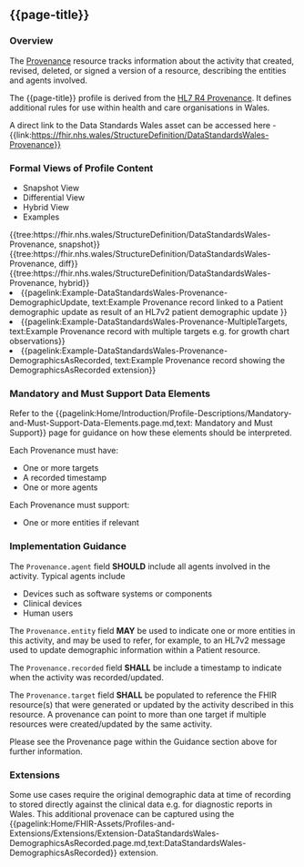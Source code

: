 <div class="warning"><span class="ExperiWarn"></span></div>

## {{page-title}}

### Overview
The [Provenance](https://www.hl7.org/fhir/r4/provenance.html) resource tracks information about the activity that created, revised, deleted, or signed a version of a resource, describing the entities and agents involved.

The {{page-title}} profile is derived from the [HL7 R4 Provenance](http://hl7.org/fhir/Provenance.html). It defines additional rules for use within health and care organisations in Wales.

A direct link to the Data Standards Wales asset can be accessed here - {{link:https://fhir.nhs.wales/StructureDefinition/DataStandardsWales-Provenance}}


### Formal Views of Profile Content
<div class="tab-wrap">
  <ul class="tab-head">
    <li class="tablink tab-active" onclick="openCity(this,'tabsnap')" data-target="tabsnap">
      Snapshot View
    </li>
    <li class="tablink" onclick="openCity(this,'tabdiff')" data-target="tabdiff">
      Differential View
    </li>
    <li class="tablink" onclick="openCity(this,'tabhybrid')" data-target="tabhybrid">
      Hybrid View
    </li>
    <li class="tablink" onclick="openCity(this,'tabeg')" data-target="tabeg">
      Examples
    </li>    
  </ul>
  <div class="tab-main">
    <div id="tabsnap" class="tabcontent active">      
      {{tree:https://fhir.nhs.wales/StructureDefinition/DataStandardsWales-Provenance, snapshot}}
    </div>
    <div id="tabdiff" class="tabcontent">
      {{tree:https://fhir.nhs.wales/StructureDefinition/DataStandardsWales-Provenance, diff}}
	</div>
    <div id="tabhybrid" class="tabcontent">
      {{tree:https://fhir.nhs.wales/StructureDefinition/DataStandardsWales-Provenance, hybrid}}
	</div>
  <div id="tabeg" class="tabcontent">
    <list>
        <li>{{pagelink:Example-DataStandardsWales-Provenance-DemographicUpdate, text:Example Provenance record linked to a Patient demographic update as result of an HL7v2 patient demographic update }}</li>
        <li>{{pagelink:Example-DataStandardsWales-Provenance-MultipleTargets, text:Example Provenance record with multiple targets e.g. for growth chart observations}}</li>
        <li>{{pagelink:Example-DataStandardsWales-Provenance-DemographicsAsRecorded, text:Example Provenance record showing the DemographicsAsRecorded extension}}</li>
      </list>
  </div>
</div>

### Mandatory and Must Support Data Elements
Refer to the {{pagelink:Home/Introduction/Profile-Descriptions/Mandatory-and-Must-Support-Data-Elements.page.md,text: Mandatory and Must Support}} page for guidance on how these elements should be interpreted.
 
Each Provenance must have:
* One or more targets
* A recorded timestamp
* One or more agents

Each Provenance must support:
* One or more entities if relevant

### Implementation Guidance 
The `Provenance.agent` field **SHOULD** include all agents involved in the activity. Typical agents include
* Devices such as software systems or components
* Clinical devices 
* Human users

The `Provenance.entity` field **MAY** be used to indicate one or more entities in this activity, and may be used to refer, for example, to an HL7v2 message used to update demographic information within a Patient resource. 

The `Provenance.recorded` field **SHALL** be include a timestamp to indicate when the activity was recorded/updated.


The `Provenance.target` field **SHALL** be populated to reference the FHIR resource(s) that were generated or updated by the activity described in this resource. A provenance can point to more than one target if multiple resources were created/updated by the same activity.

Please see the Provenance page within the Guidance section above for further information. 

### Extensions 
Some use cases require the original demographic data at time of recording to stored directly against the clinical data e.g. for diagnostic reports in Wales. This additional provenace can be captured using the {{pagelink:Home/FHIR-Assets/Profiles-and-Extensions/Extensions/Extension-DataStandardsWales-DemographicsAsRecorded.page.md,text:DataStandardsWales-DemographicsAsRecorded}} extension.